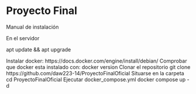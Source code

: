 # Proyecto Final

Manual de instalación

<p>En el servidor</p>
<p> apt update && apt upgrade </p>
Instalar docker:
   https://docs.docker.com/engine/install/debian/
Comprobar que docker esta instalado con:
   docker version
Clonar el repositorio
   git clone https://github.com/daw223-14/ProyectoFinalOficial
Situarse en la carpeta
   cd ProyectoFinalOficial
Ejecutar docker_compose.yml
   docker compose up -d
